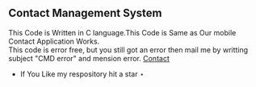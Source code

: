 ## Contact Management System

This Code is Written in C language.This Code is Same as Our mobile Contact Application Works.<br>
This code is error free, but you still got an error then mail me by writting subject "CMD error" and mension error. <a href="mailto:contact.code4xu@gmail.com">Contact</a>
 - If You Like my respository hit a star ⋆

